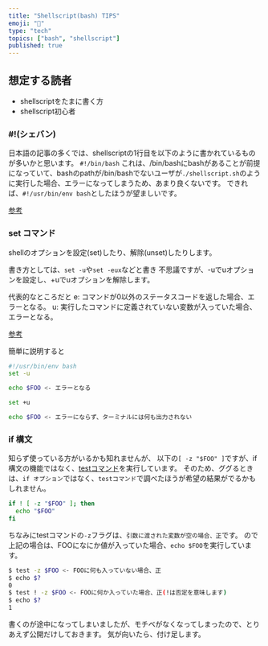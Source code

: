```yaml
---
title: "Shellscript(bash) TIPS"
emoji: "🤮"
type: "tech"
topics: ["bash", "shellscript"]
published: true
---
```


## 想定する読者

* shellscriptをたまに書く方
* shellscript初心者

### #!(シェバン)

日本語の記事の多くでは、shellscriptの1行目を以下のように書かれているものが多いかと思います。
`#!/bin/bash`
これは、/bin/bashにbashがあることが前提になっていて、bashのpathが/bin/bashでないユーザが`./shellscript.sh`のように実行した場合、エラーになってしまうため、あまり良くないです。
できれば、`#!/usr/bin/env bash`としたほうが望ましいです。

[参考](https://stackoverflow.com/questions/10376206/what-is-the-preferred-bash-shebang)


### set コマンド

shellのオプションを設定(set)したり、解除(unset)したりします。

書き方としては、`set -u`や`set -eux`などと書き
不思議ですが、-uでuオプションを設定し、+uでuオプションを解除します。

代表的なところだと
e: コマンドが0以外のステータスコードを返した場合、エラーとなる。
u: 実行したコマンドに定義されていない変数が入っていた場合、エラーとなる。

[参考](https://linuxcommand.org/lc3_man_pages/seth.html)

簡単に説明すると
```bash
#!/usr/bin/env bash
set -u

echo $FOO <- エラーとなる

set +u

echo $FOO <- エラーにならず、ターミナルには何も出力されない
```



### if 構文

知らず使っている方がいるかも知れませんが、
以下の`[ -z "$FOO" ]`ですが、if構文の機能ではなく、[testコマンド](https://linuxjm.osdn.jp/html/GNU_sh-utils/man1/test.1.html)を実行しています。
そのため、ググるときは、`if オプション`ではなく、`testコマンド`で調べたほうが希望の結果がでるかもしれません。

```bash
if ! [ -z "$FOO" ]; then
  echo "$FOO"
fi
```

ちなみにtestコマンドの`-z`フラグは、`引数に渡された変数が空の場合、正`です。
ので上記の場合は、FOOになにか値が入っていた場合、`echo $FOO`を実行しています。

```bash
$ test -z $FOO <- FOOに何も入っていない場合、正
$ echo $?
0
$ test ! -z $FOO <- FOOに何か入っていた場合、正(!は否定を意味します)
$ echo $?
1
```

書くのが途中になってしまいましたが、モチベがなくなってしまったので、とりあえず公開だけしておきます。
気が向いたら、付け足します。
